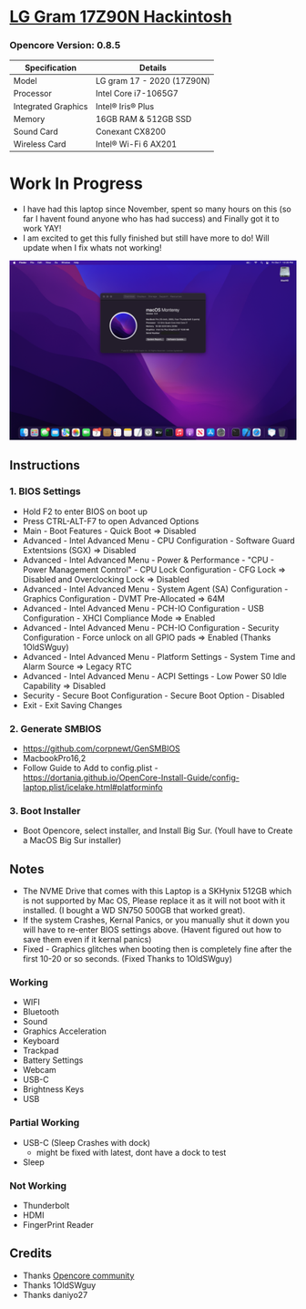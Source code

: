 # [LG Gram 17Z90N Hackintosh](https://www.lg.com/us/laptops/lg-17z90n-r.aac8u1-ultra-slim-laptop)
### Opencore Version: 0.8.5
| Specification       | Details                                 |
| ------------------- | --------------------------------------- |
| Model               | LG gram 17 - 2020 (17Z90N)              |
| Processor           | Intel Core i7-1065G7                    |
| Integrated Graphics | Intel® Iris® Plus                       |
| Memory              | 16GB RAM & 512GB SSD                    |
| Sound Card          | Conexant CX8200                         |
| Wireless Card       | Intel® Wi-Fi 6 AX201                    |

# Work In Progress
- I have had this laptop since November, spent so many hours on this (so far I havent found anyone who has had success) and Finally got it to work YAY!
- I am excited to get this fully finished but still have more to do! Will update when I fix whats not working!

![Screenshot](/Images/AboutThisMac-Monterey.png)

## Instructions
### 1. BIOS Settings
- Hold F2 to enter BIOS on boot up
- Press CTRL-ALT-F7 to open Advanced Options
- Main - Boot Features - Quick Boot => Disabled
- Advanced - Intel Advanced Menu - CPU Configuration - Software Guard Extentsions (SGX) => Disabled
- Advanced - Intel Advanced Menu - Power & Performance - "CPU - Power Management Control" - CPU Lock Configuration - CFG Lock => Disabled and Overclocking Lock => Disabled 
- Advanced - Intel Advanced Menu - System Agent (SA) Configuration - Graphics Configuration - DVMT Pre-Allocated => 64M
- Advanced - Intel Advanced Menu - PCH-IO Configuration - USB Configuration - XHCI Compliance Mode => Enabled
- Advanced - Intel Advanced Menu - PCH-IO Configuration - Security Configuration - Force unlock on all GPIO pads => Enabled (Thanks 1OldSWguy)
- Advanced - Intel Advanced Menu - Platform Settings - System Time and Alarm Source => Legacy RTC
- Advanced - Intel Advanced Menu - ACPI Settings - Low Power S0 Idle Capability => Disabled
- Security - Secure Boot Configuration - Secure Boot Option - Disabled
- Exit - Exit Saving Changes

### 2. Generate SMBIOS
- https://github.com/corpnewt/GenSMBIOS
- MacbookPro16,2
- Follow Guide to Add to config.plist - https://dortania.github.io/OpenCore-Install-Guide/config-laptop.plist/icelake.html#platforminfo

### 3. Boot Installer
- Boot Opencore, select installer, and Install Big Sur. (Youll have to Create a MacOS Big Sur installer)

## Notes
- The NVME Drive that comes with this Laptop is a SKHynix 512GB which is not supported by Mac OS, Please replace it as it will not boot with it installed. (I bought a WD SN750 500GB that worked great).
- If the system Crashes, Kernal Panics, or you manually shut it down you will have to re-enter BIOS settings above. (Havent figured out how to save them even if it kernal panics)
- Fixed - Graphics glitches when booting then is completely fine after the first 10-20 or so seconds. (Fixed Thanks to 1OldSWguy)

### Working
- WIFI
- Bluetooth
- Sound
- Graphics Acceleration
- Keyboard
- Trackpad
- Battery Settings
- Webcam
- USB-C
- Brightness Keys
- USB

### Partial Working
- USB-C (Sleep Crashes with dock)
  - might be fixed with latest, dont have a dock to test
- Sleep 

### Not Working
- Thunderbolt
- HDMI
- FingerPrint Reader

## Credits
- Thanks [Opencore community](https://github.com/acidanthera/OpenCorePkg)
- Thanks 1OldSWguy
- Thanks daniyo27
